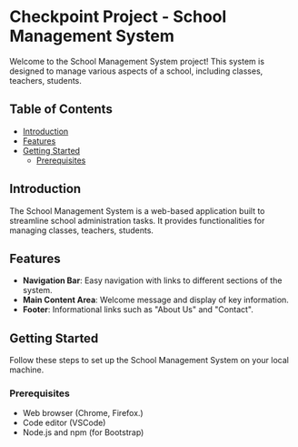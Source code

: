 # Checkpoint Project - School Management System

Welcome to the School Management System project! This system is designed to manage various aspects of a school, including classes, teachers, students.

## Table of Contents
- [Introduction](#introduction)
- [Features](#features)
- [Getting Started](#getting-started)
  - [Prerequisites](#prerequisites)


## Introduction

The School Management System is a web-based application built to streamline school administration tasks. It provides functionalities for managing classes, teachers, students.

## Features

- **Navigation Bar**: Easy navigation with links to different sections of the system.
- **Main Content Area**: Welcome message and display of key information.
- **Footer**: Informational links such as "About Us" and "Contact".
  
## Getting Started

Follow these steps to set up the School Management System on your local machine.

### Prerequisites

- Web browser (Chrome, Firefox.)
- Code editor (VSCode)
- Node.js and npm (for Bootstrap)



